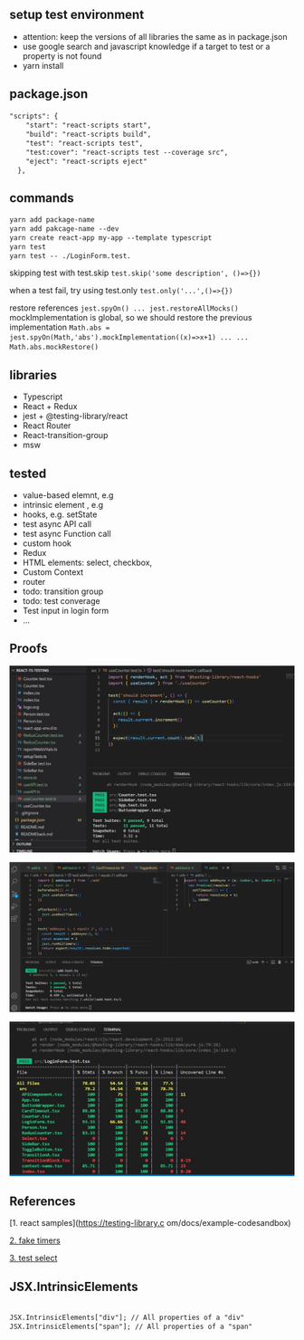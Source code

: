## setup test environment

- attention: keep the versions of all libraries the same as in package.json
- use google search and javascript knowledge if a target to test or a property is not found
- yarn install

## package.json

```
"scripts": {
    "start": "react-scripts start",
    "build": "react-scripts build",
    "test": "react-scripts test",
    "test:cover": "react-scripts test --coverage src",
    "eject": "react-scripts eject"
  },

```

## commands

```
yarn add package-name
yarn add pakcage-name --dev
yarn create react-app my-app --template typescript
yarn test
yarn test -- ./LoginForm.test.

```

skipping test with test.skip
`test.skip('some description', ()=>{})`

when a test fail, try using test.only
`test.only('...',()=>{})`

restore references
`jest.spyOn() ... jest.restoreAllMocks()`
mockImplementation is global, so we should restore the previous implementation
`Math.abs = jest.spyOn(Math,'abs').mockImplementation((x)=>x+1) ... ... Math.abs.mockRestore()`

## libraries

- Typescript
- React + Redux
- jest + @testing-library/react
- React Router
- React-transition-group
- msw

## tested

- value-based elemnt, e.g <CustomCompnent />
- intrinsic element , e.g <div >
- hooks, e.g. setState
- test async API call
- test async Function call
- custom hook
- Redux
- HTML elements: select, checkbox,
- Custom Context
- router
- todo: transition group
- todo: test converage
- Test input in login form
- ...

## Proofs

![test-result](./public/screenshot.jpg)

![async-test](./public/async-function-test.jpg)

![coverage](./public/test-coverage.jpg)

## References

[1. react samples](https://testing-library.c
om/docs/example-codesandbox)

[2. fake timers](https://onestepcode.com/testing-library-user-event-with-fake-timers)

[3. test select](https://cathalmacdonnacha.com/how-to-test-a-select-element-with-react-testing-library)

## JSX.IntrinsicElements

```

JSX.IntrinsicElements["div"]; // All properties of a "div"
JSX.IntrinsicElements["span"]; // All properties of a "span"

```
